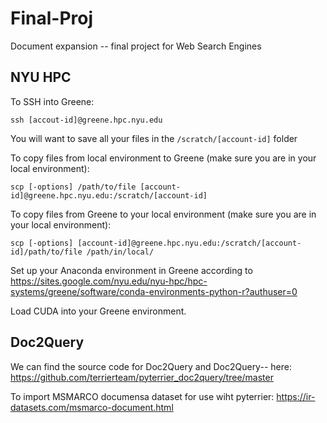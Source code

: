 # Final-Proj
Document expansion -- final project for Web Search Engines

## NYU HPC
To SSH into Greene:
```
ssh [accout-id]@greene.hpc.nyu.edu
```

You will want to save all your files in the `/scratch/[account-id]` folder

To copy files from local environment to Greene (make sure you are in your local environment):
```
scp [-options] /path/to/file [account-id]@greene.hpc.nyu.edu:/scratch/[account-id]
```

To copy files from Greene to your local environment (make sure you are in your local environment):
```
scp [-options] [account-id]@greene.hpc.nyu.edu:/scratch/[account-id]/path/to/file /path/in/local/
```

Set up your Anaconda environment in Greene according to https://sites.google.com/nyu.edu/nyu-hpc/hpc-systems/greene/software/conda-environments-python-r?authuser=0

Load CUDA into your Greene environment.

## Doc2Query
We can find the source code for Doc2Query and Doc2Query-- here: https://github.com/terrierteam/pyterrier_doc2query/tree/master

To import MSMARCO documensa dataset for use wiht pyterrier: https://ir-datasets.com/msmarco-document.html
